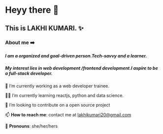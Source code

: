 # Heyy there 👋

##  This is LAKHI KUMARI. ✨


  ### About me ➡️ 
##### I am a organized and goal-driven person.Tech-savvy and a learner.
##### My interest lies in web development /frontend development.I aspire to be a full-stack developer.


 🏢 I’m currently working  as a web developer trainee.
 
 🧑‍🎓 I’m currently learning  reactjs, python and data science.
 
 👯 I’m looking to contribute  on  a open source project

 📫 **How to reach me**: contact me at [lakhikumari20@gmail.com](lakhikumari20@gmail.com)
 
 👧 **Pronouns**: she/her/hers
 
